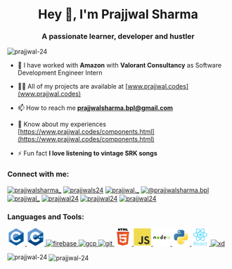 <h1 align="center">Hey 👋, I'm Prajjwal Sharma</h1>
<h3 align="center">A passionate learner, developer and hustler</h3>

<p align="left"> <img src="https://komarev.com/ghpvc/?username=prajjwal-24&label=Profile%20views&color=0e75b6&style=flat" alt="prajjwal-24" /> </p>

- 🌱 I have worked with **Amazon** with **Valorant Consultancy** as Software Development Engineer Intern

- 👨‍💻 All of my projects are available at [www.prajjwal.codes](www.prajjwal.codes)

- 📫 How to reach me **prajjwalsharma.bpl@gmail.com**

- 📄 Know about my experiences [https://www.prajjwal.codes/components.html](https://www.prajjwal.codes/components.html)

- ⚡ Fun fact **I love listening to vintage SRK songs**

<h3 align="left">Connect with me:</h3>
<p align="left">
<a href="https://twitter.com/prajjwalsharma_" target="blank"><img align="center" src="https://raw.githubusercontent.com/rahuldkjain/github-profile-readme-generator/master/src/images/icons/Social/twitter.svg" alt="prajjwalsharma_" height="30" width="40" /></a>
<a href="https://linkedin.com/in/prajjwals24" target="blank"><img align="center" src="https://raw.githubusercontent.com/rahuldkjain/github-profile-readme-generator/master/src/images/icons/Social/linked-in-alt.svg" alt="prajjwals24" height="30" width="40" /></a>
<a href="https://instagram.com/prajjwal._" target="blank"><img align="center" src="https://raw.githubusercontent.com/rahuldkjain/github-profile-readme-generator/master/src/images/icons/Social/instagram.svg" alt="prajjwal._" height="30" width="40" /></a>
<a href="https://medium.com/@prajjwalsharma.bpl" target="blank"><img align="center" src="https://raw.githubusercontent.com/rahuldkjain/github-profile-readme-generator/master/src/images/icons/Social/medium.svg" alt="@prajjwalsharma.bpl" height="30" width="40" /></a>
<a href="https://www.codechef.com/users/prajjwal_" target="blank"><img align="center" src="https://cdn.jsdelivr.net/npm/simple-icons@3.1.0/icons/codechef.svg" alt="prajjwal_" height="30" width="40" /></a>
<a href="https://codeforces.com/profile/prajjwal24" target="blank"><img align="center" src="https://raw.githubusercontent.com/rahuldkjain/github-profile-readme-generator/master/src/images/icons/Social/codeforces.svg" alt="prajjwal24" height="30" width="40" /></a>
<a href="https://www.leetcode.com/prajjwal24" target="blank"><img align="center" src="https://raw.githubusercontent.com/rahuldkjain/github-profile-readme-generator/master/src/images/icons/Social/leet-code.svg" alt="prajjwal24" height="30" width="40" /></a>
<a href="https://auth.geeksforgeeks.org/user/prajjwal24" target="blank"><img align="center" src="https://raw.githubusercontent.com/rahuldkjain/github-profile-readme-generator/master/src/images/icons/Social/geeks-for-geeks.svg" alt="prajjwal24" height="30" width="40" /></a>
</p>

<h3 align="left">Languages and Tools:</h3>
<p align="left"> <a href="https://www.cprogramming.com/" target="_blank" rel="noreferrer"> <img src="https://raw.githubusercontent.com/devicons/devicon/master/icons/c/c-original.svg" alt="c" width="40" height="40"/> </a> <a href="https://www.w3schools.com/cpp/" target="_blank" rel="noreferrer"> <img src="https://raw.githubusercontent.com/devicons/devicon/master/icons/cplusplus/cplusplus-original.svg" alt="cplusplus" width="40" height="40"/> </a> <a href="https://firebase.google.com/" target="_blank" rel="noreferrer"> <img src="https://www.vectorlogo.zone/logos/firebase/firebase-icon.svg" alt="firebase" width="40" height="40"/> </a> <a href="https://cloud.google.com" target="_blank" rel="noreferrer"> <img src="https://www.vectorlogo.zone/logos/google_cloud/google_cloud-icon.svg" alt="gcp" width="40" height="40"/> </a> <a href="https://git-scm.com/" target="_blank" rel="noreferrer"> <img src="https://www.vectorlogo.zone/logos/git-scm/git-scm-icon.svg" alt="git" width="40" height="40"/> </a> <a href="https://www.w3.org/html/" target="_blank" rel="noreferrer"> <img src="https://raw.githubusercontent.com/devicons/devicon/master/icons/html5/html5-original-wordmark.svg" alt="html5" width="40" height="40"/> </a> <a href="https://developer.mozilla.org/en-US/docs/Web/JavaScript" target="_blank" rel="noreferrer"> <img src="https://raw.githubusercontent.com/devicons/devicon/master/icons/javascript/javascript-original.svg" alt="javascript" width="40" height="40"/> </a> <a href="https://nodejs.org" target="_blank" rel="noreferrer"> <img src="https://raw.githubusercontent.com/devicons/devicon/master/icons/nodejs/nodejs-original-wordmark.svg" alt="nodejs" width="40" height="40"/> </a> <a href="https://www.python.org" target="_blank" rel="noreferrer"> <img src="https://raw.githubusercontent.com/devicons/devicon/master/icons/python/python-original.svg" alt="python" width="40" height="40"/> </a> <a href="https://reactjs.org/" target="_blank" rel="noreferrer"> <img src="https://raw.githubusercontent.com/devicons/devicon/master/icons/react/react-original-wordmark.svg" alt="react" width="40" height="40"/> </a> <a href="https://www.adobe.com/products/xd.html" target="_blank" rel="noreferrer"> <img src="https://cdn.worldvectorlogo.com/logos/adobe-xd.svg" alt="xd" width="40" height="40"/> </a> </p>

<p><img align="left" src="https://github-readme-stats.vercel.app/api/top-langs?username=prajjwal-24&show_icons=true&locale=en&layout=compact" alt="prajjwal-24" /></p>

<p>&nbsp;<img align="center" src="https://github-readme-stats.vercel.app/api?username=prajjwal-24&show_icons=true&locale=en" alt="prajjwal-24" /></p>
